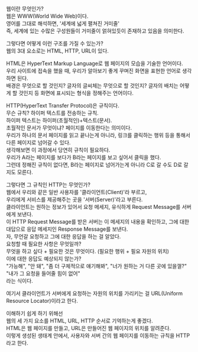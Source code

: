 웹이란 무엇인가?  
웹은 WWW(World Wide Web)이다.  
영어를 그대로 해석하면, '세계에 넓게 펼쳐진 거미줄'  
즉, 세계에 있는 수많은 구성원들이 거미줄이 얽혀있듯이 존재하고 있음을 의미한다.

그렇다면 어떻게 이런 구조를 가질 수 있는가?  
웹의 3대 요소로는 HTML, HTTP, URL이 있다.  

HTML은 HyperText Markup Language로 웹 페이지의 모습을 기술한 언어이다.  
우리 사이트에 접속을 했을 때, 우리가 알아보기 좋게 꾸며진 화면을 표현한 언어로 생각하면 된다.  
배경은 무엇으로 할 것인지? 글자의 글씨체는 무엇으로 할 것인지? 글자의 배치는 어떻게 할 것인지 등 화면에 표시되는 형식을 정해주는 언어이다.  

HTTP(HyperText Transfer Protocol)은 규칙이다.  
무슨 규칙? 하이퍼 텍스트를 전송하는 규칙.  
하이퍼 텍스트는 하이퍼(초월적인)+텍스트(문서).  
초월적인 문서가 무엇이냐? 페이지를 이동한다는 의미이다.  
우리가 하나의 문서 페이지를 읽고 끝나는게 아니라, 링크를 클릭하는 행위 등을 통해서 다른 페이지로 넘어갈 수 있다.  
생각해보면 이 과정에서 당연히 규칙이 필요하다.  
우리가 A라는 페이지를 보다가 B라는 페이지를 보고 싶어서 클릭을 했다.  
그런데 정해진 규칙이 없다면, B라는 페이지로 넘어가는게 아니라 C로 갈 수도 D로 갈 지도 모른다.  

그렇다면 그 규칙인 HTTP는 무엇인가?  
웹에서 우리와 같은 일반 사용자를 '클라이언트(Client)'라 부르고,  
우리에게 서비스를 제공해주는 곳을 '서버(Server)'라고 부른다.  
클라이언트는 원하는 정보가 있어서 요청 메세지, 유식하게 Request Message를 서버에게 보낸다.  
이 HTTP Request Message를 받은 서버는 이 메세지의 내용을 확인하고, 그에 대한 대답으로 응답 메세지인 Response Message를 보낸다.  
자, 무언갈 요청하고 그에 대한 응답을 하는 걸 알았다.  
요청할 때 필요한 사항은 무엇일까?  
무엇을 하고 싶다 + 필요한 것은 무엇이다. (필요한 행위 + 필요 자원의 위치)  
이에 대한 응답도 예상되지 않는가?  
"가능해", "안 돼", "좀 더 구체적으로 얘기해봐", "너가 원하는 거 다른 곳에 있을껄?" "내가 그 요청을 들어줄 힘이 없어"  
라는 식이다.

여기서 클라이언트가 서버에게 요청하는 자원의 위치를 가리키는 걸 URL(Uniform Resource Locator)이라고 한다.  

이해하기 쉽게 하기 위해선  
웹의 세 가지 요소를 HTML, URL, HTTP 순서로 기억하는게 좋겠다.  
HTML은 웹 페이지를 만들고, URL은 만들어진 웹 페이지의 위치를 알려준다.  
이렇게 생성된 생태계 안에서, 사용자와 서버 간의 웹 페이지를 이동하는 규칙을 HTTP라고 한다.